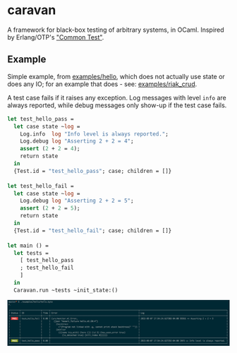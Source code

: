 caravan
=======

A framework for black-box testing of arbitrary systems, in OCaml. Inspired by
Erlang/OTP's ["Common Test"][].

["Common Test"]: http://www.erlang.org/doc/apps/common_test/basics_chapter.html

Example
-------

Simple example, from [examples/hello](examples/hello), which does not actually
use state or does any IO; for an example that does - see:
[examples/riak_crud](examples/riak_crud).

A test case fails if it raises any exception. Log messages with level `info`
are always reported, while debug messages only show-up if the test case fails.

```ocaml
let test_hello_pass =
  let case state ~log =
    Log.info  log "Info level is always reported.";
    Log.debug log "Asserting 2 + 2 = 4";
    assert (2 + 2 = 4);
    return state
  in
  {Test.id = "test_hello_pass"; case; children = []}

let test_hello_fail =
  let case state ~log =
    Log.debug log "Asserting 2 + 2 = 5";
    assert (2 + 2 = 5);
    return state
  in
  {Test.id = "test_hello_fail"; case; children = []}

let main () =
  let tests =
    [ test_hello_pass
    ; test_hello_fail
    ]
  in
  Caravan.run ~tests ~init_state:()
```

![1 pass, 1 fail](screenshot.png)
